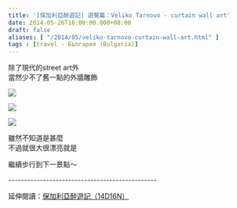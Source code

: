 ```yaml
---
title: '[保加利亞醉遊記] 遊覽篇：Veliko Tarnovo - curtain wall art'
date: 2014-05-26T16:00:00.000+08:00
draft: false
aliases: [ "/2014/05/veliko-tarnovo-curtain-wall-art.html" ]
tags : [travel - България (Bulgaria)]
---
```


除了現代的street art外  
當然少不了舊一點的外牆雕飾  

![](/images/bulgaria8e1.jpg)

  
  

![](/images/bulgaria8e2.jpg)

  
  

![](/images/bulgaria8e3.jpg)

雖然不知道是甚麼  
不過就很大很漂亮就是  
  
繼續步行到下一景點～  
  
\-----------------------------------------------  
  
延伸閱讀：[保加利亞醉遊記（14D16N）](https://hidie.net/bulgaria14d16n/)
